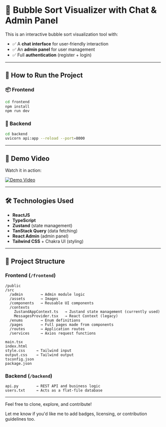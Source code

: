 

# 🧼 Bubble Sort Visualizer with Chat & Admin Panel

This is an interactive bubble sort visualization tool with:

* ✅ A **chat interface** for user-friendly interaction
* ✅ An **admin panel** for user management
* ✅ Full **authentication** (register + login)

---

## 🚀 How to Run the Project

### 📦 Frontend

```bash
cd frontend
npm install
npm run dev
```

### 🔧 Backend

```bash
cd backend
uvicorn api:app --reload --port=8000
```

---

## 🎥 Demo Video

Watch it in action: 

[![Demo Video](https://img.youtube.com/vi/SRIlfU6hCKM/0.jpg)](https://youtu.be/SRIlfU6hCKM)

---

## 🛠️ Technologies Used

* **ReactJS**
* **TypeScript**
* **Zustand** (state management)
* **TanStack Query** (data fetching)
* **React Admin** (admin panel)
* **Tailwind CSS** + Chakra UI (styling)

---

## 📁 Project Structure

### Frontend (`/frontend`)

```
/public
/src
  /admin        → Admin module logic
  /assets       → Images
  /components   → Reusable UI components
  /contexts
    ZustandAppContext.ts   → Zustand state management (currently used)
    MessagesProvider.tsx   → React Context (legacy)
  /enums        → Enum definitions
  /pages        → Full pages made from components
  /routes       → Application routes
  /services     → Axios request functions

main.tsx
index.html
style.css     → Tailwind input
output.css    → Tailwind output
tsconfig.json
package.json
```

### Backend (`/backend`)

```
api.py        → REST API and business logic
users.txt     → Acts as a flat-file database
```

---

Feel free to clone, explore, and contribute!

Let me know if you'd like me to add badges, licensing, or contribution guidelines too.
